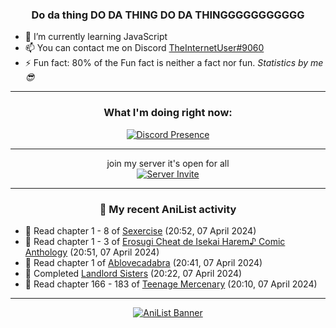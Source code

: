 <div align="center">

### Do da thing DO DA THING DO DA THINGGGGGGGGGGG
</div>

- 🌱 I’m currently learning JavaScript
- 📫 You can contact me on Discord [TheInternetUser#9060](https://discord.com/users/534117072796385300)
- ⚡ Fun fact: 80% of the Fun fact is neither a fact nor fun. _Statistics by me 😎_
<hr>

<div align="center">

### What I'm doing right now:
[![Discord Presence](https://lanyard.cnrad.dev/api/534117072796385300)](https://discord.com/users/534117072796385300)
<hr>

join my server it's open for all <br>
[![Server Invite](https://invidget.switchblade.xyz/bfYgVHxrSs)](https://discord.gg/bfYgVHxrSs)

<hr>
  
### 🌸 My recent AniList activity

</div>

<!-- ANILIST_ACTIVITY:start -->

-   📖 Read chapter 1 - 8 of [Sexercise](https://anilist.co/manga/116774) (20:52, 07 April 2024)
-   📖 Read chapter 1 - 3 of [Erosugi Cheat de Isekai Harem♪ Comic Anthology](https://anilist.co/manga/174175) (20:51, 07 April 2024)
-   📖 Read chapter 1 of [Ablovecadabra](https://anilist.co/manga/176254) (20:41, 07 April 2024)
-   📖 Completed [Landlord Sisters](https://anilist.co/manga/138564) (20:22, 07 April 2024)
-   📖 Read chapter 166 - 183 of [Teenage Mercenary](https://anilist.co/manga/126297) (20:10, 07 April 2024)

<!-- ANILIST_ACTIVITY:end -->
<hr>

<div align="center">

[![AniList Banner](https://img.anili.st/User/929966)](https://anilist.co/user/TheInternetUser)

<!-- ![Profile views](https://gpvc.arturio.dev/TheInternetUse7) Since 2023-01-09 -->
<br>


</div>
